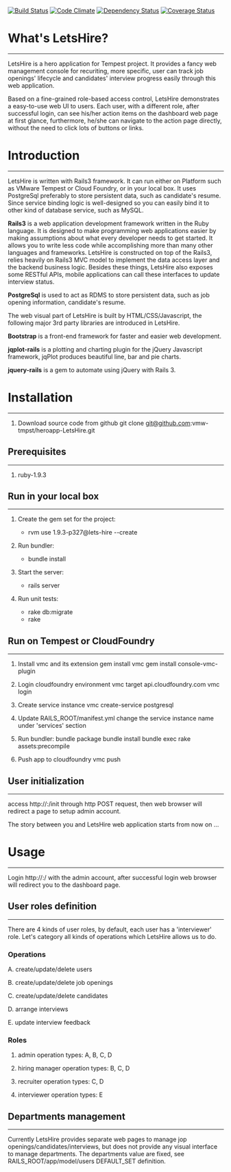 [![Build Status](https://travis-ci.org/vmw-tmpst/heroapp-LetsHire.png?branch=master)](https://travis-ci.org/vmw-tmpst/heroapp-LetsHire) [![Code Climate](https://codeclimate.com/github/vmw-tmpst/heroapp-LetsHire.png)](https://codeclimate.com/github/vmw-tmpst/heroapp-LetsHire) [![Dependency Status](https://gemnasium.com/vmw-tmpst/heroapp-LetsHire.png)](https://gemnasium.com/vmw-tmpst/heroapp-LetsHire) [![Coverage Status](https://coveralls.io/repos/vmw-tmpst/heroapp-LetsHire/badge.png?branch=master)](https://coveralls.io/r/vmw-tmpst/heroapp-LetsHire)

# What's LetsHire?
--------------
LetsHire is a hero application for Tempest project. It provides a fancy web management console for recuriting, more specific, user can track job openings' lifecycle and candidates' interview progress easily through this web application.

Based on a fine-grained role-based access control, LetsHire demonstrates a easy-to-use web UI to users. Each user, with a different role, after successful login, can see his/her action items on the dashboard web page at first glance, furthermore, he/she can navigate to the action page directly, without the need to click lots of buttons or links.

# Introduction
--------------
LetsHire is written with Rails3 framework. It can run either on Platform such as VMware Tempest or Cloud Foundry, or in your local box. It uses PostgreSql preferably to store persistent data, such as candidate's resume. Since service binding logic is well-designed so you can easily bind it to other kind of database service, such as MySQL.

__Rails3__ is a web application development framework written in the Ruby language. It is designed to make programming web applications easier by making assumptions about what every developer needs to get started. It allows you to write less code while accomplishing more than many other languages and frameworks. LetsHire is constructed on top of the Rails3, relies heavily on Rails3 MVC model to implement the data access layer and the backend business logic. Besides these things, LetsHire also exposes some RESTful APIs, mobile applications can call these interfaces to update interview status.

__PostgreSql__ is used to act as RDMS to store persistent data, such as job opening information, candidate's resume. 

The web visual part of LetsHire is built by HTML/CSS/Javascript, the following major 3rd party libraries are introduced in LetsHire.

__Bootstrap__ is a front-end framework for faster and easier web development.

__jqplot-rails__ is a plotting and charting plugin for the jQuery Javascript framework, jqPlot produces beautiful line, bar and pie charts.

__jquery-rails__ is a gem to automate using jQuery with Rails 3.

# Installation
--------------
1. Download source code from github
    git clone git@github.com:vmw-tmpst/heroapp-LetsHire.git

## Prerequisites
--------------
1. ruby-1.9.3

## Run in your local box
--------------
1. Create the gem set for the project:
    + rvm use 1.9.3-p327@lets-hire --create

2. Run bundler:
    + bundle install

3. Start the server:
    + rails server

4. Run unit tests:
    + rake db:migrate
    + rake

## Run on Tempest or CloudFoundry
--------------
1. Install vmc and its extension
    gem install vmc
    gem install console-vmc-plugin

2. Login cloudfoundry environment
    vmc target api.cloudfoundry.com
    vmc login <email account> <password>

3. Create service instance
    vmc create-service postgresql <service instance name>

4. Update RAILS_ROOT/manifest.yml
    change the service instance name under 'services' section

5. Run bundler:
    bundle package
    bundle install
    bundle exec rake assets:precompile

6. Push app to cloudfoundry
    vmc push

## User initialization
--------------
access http://<host>:<port>/init through http POST request, then web browser will redirect a page to setup admin account.


The story between you and LetsHire web application starts from now on ...

# Usage
--------------
Login http://<host>:<port>/ with the admin account, after successful login web browser will redirect you to the dashboard page.

## User roles definition
--------------
There are 4 kinds of user roles, by default, each user has a 'interviewer' role. Let's category all kinds of operations which LetsHire allows us to do.

### Operations
A. create/update/delete users

B. create/update/delete job openings

C. create/update/delete candidates

D. arrange interviews

E. update interview feedback

### Roles
1. admin
    operation types: A, B, C, D

2. hiring manager
    operation types: B, C, D

3. recruiter
    operation types: C, D

4. interviewer
    operation types: E

## Departments management
--------------
Currently LetsHire provides separate web pages to manage jop openings/candidates/interviews, but does not provide any visual interface to manage departments. The departments value are fixed, see RAILS_ROOT/app/model/users DEFAULT_SET definition.
